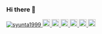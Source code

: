 ### Hi there 👋

<p align="left">
  <a href="https://github.com/syunta1999/syunta1999/">
    <img src="https://komarev.com/ghpvc/?username=syunta1999" alt="syunta1999" />
  </a>
  <a href="http://twitter.com/syunta1999">
    <img height="20" src="https://img.shields.io/twitter/follow/syunta1999?label=Twitter&logo=twitter&style=flat" />
  </a>
  <a href="https://github.com/syunta1999">
    <img height="20" src="https://img.shields.io/github/followers/syunta1999?label=follow&logo=github&style=flat" />
  </a>
  <a href="https://www.reddit.com/user/syunta1999">
    <img height="20" src="https://img.shields.io/reddit/user-karma/combined/syunta1999?label=Reddit&logo=reddit&style=flat" />
  </a>
  <a href="https://stackoverflow.com/users/5720201/syunta1999">
    <img height="20" src="https://img.shields.io/stackexchange/stackoverflow/r/5720201?label=StackOverflow&logo=stack-overflow&style=flat" />
  </a>
  <a href="http://qiita.com/syunta1999">
    <img height="20" src="https://qiita-badge.apiapi.app/s/syunta1999/posts.svg" />
  </a>
  <//qiita.com/syunta1999">
    <img height="20" src="https://qiita-badge.apiapi.app/s/syunta1999/contributions.svg" />
  </a>
</p>
